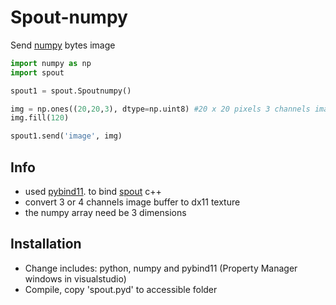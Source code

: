 # Spout-numpy
Send [numpy](http://www.numpy.org/) bytes image

```python
import numpy as np
import spout

spout1 = spout.Spoutnumpy()

img = np.ones((20,20,3), dtype=np.uint8) #20 x 20 pixels 3 channels image
img.fill(120)

spout1.send('image', img)
```
## Info
* used [pybind11](https://github.com/pybind/pybind11). to bind [spout](http://spout.zeal.co/) c++
* convert 3 or 4 channels image buffer to dx11 texture
* the numpy array need be 3 dimensions

## Installation
* Change includes: python, numpy and pybind11 (Property Manager windows in visualstudio)
* Compile, copy 'spout.pyd' to accessible folder


